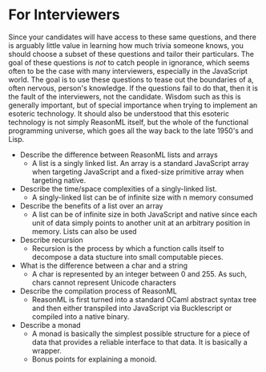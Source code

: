 # For Interviewers
Since your candidates will have access to these same questions, and there is arguably little value in learning how much trivia someone knows, you should choose a subset of these questions and tailor their particulars. The goal of these questions is _not_ to catch people in ignorance, which seems often to be the case with many interviewers, especially in the JavaScript world. The goal is to use these questions to tease out the boundaries of a, often nervous, person's knowledge. If the questions fail to do that, then it is the fault of the interviewers, not the candidate. Wisdom such as this is generally important, but of special importance when trying to implement an esoteric technology. It should also be understood that this esoteric technology is not simply ReasonML itself, but the whole of the functional programming universe, which goes all the way back to the late 1950's and Lisp.

- Describe the difference between ReasonML lists and arrays
    - A list is a singly linked list. An array is a standard JavaScript array when targeting JavaScript and a fixed-size primitive array when targeting native.
- Describe the time/space complexities of a singly-linked list.
    - A singly-linked list can be of infinite size with n memory consumed
- Describe the benefits of a list over an array
    - A list can be of infinite size in both JavaScript and native since each unit of data simply points to another unit at an arbitrary position in memory. Lists can also be used 
- Describe recursion
    - Recursion is the process by which a function calls itself to decompose a data stucture into small computable pieces.
- What is the difference between a char and a string
    - A char is represented by an integer between 0 and 255. As such, chars cannot represent Unicode characters
- Describe the compilation process of ReasonML
    - ReasonML is first turned into a standard OCaml abstract syntax tree and then either transpiled into JavaScript via Bucklescript or compiled into a native binary.
- Describe a monad
    - A monad is basically the simplest possible structure for a piece of data that provides a reliable interface to that data. It is basically a wrapper.
    - Bonus points for explaining a monoid.